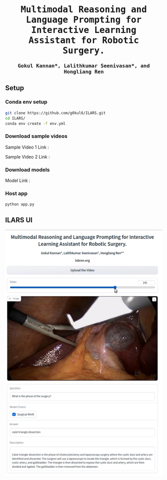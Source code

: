<div align="center">

<samp>

<h1> Multimodal Reasoning and Language Prompting for Interactive Learning Assistant for Robotic Surgery. </h1>

<h3> Gokul Kannan*, Lalithkumar Seenivasan*, and Hongliang Ren </h3>

</samp>  

</div>     
    
<!-- # ILARS - Multimodal Reasoning and Language Prompting for Interactive Learning Assistant for Robotic Surgery. -->
## Setup
### Conda env setup
```bash
git clone https://github.com/g0kul6/ILARS.git
cd ILARS/
conda env create -f env.yml 
```
### Download sample videos
Sample Video 1 Link : 

Sample Video 2 Link :
### Download models
Model Link :
### Host app 
```bash
python app.py
```
## ILARS UI
![alt text](imgs/overview.png)